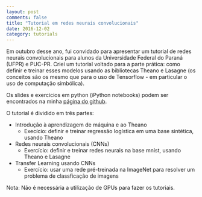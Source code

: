 ```yaml
---
layout: post
comments: false
title: "Tutorial em redes neurais convolucionais"
date: 2016-12-02
category: tutorials 
---
```


Em outubro desse ano, fui convidado para apresentar um tutorial de redes neurais convolucionais para alunos da Universidade Federal do Paraná (UFPR) e PUC-PR. Criei um tutorial voltado para a parte prática: como definir e treinar esses modelos usando as bibliotecas Theano e Lasagne (os conceitos são os mesmo que para o uso de Tensorflow - em particular o uso de computação simbólica).

Os slides e exercícios em python (iPython notebooks) podem ser encontrados na minha [página do github](https://github.com/luizgh/intro_to_cnns). 

O tutorial é dividido em três partes:

* Introdução à aprendizagem de máquina e ao Theano 
  * Execício: definir e treinar regressão logística em uma base sintética, usando Theano
* Redes neurais convolucionais (CNNs) 
  * Exercício: definir e treinar redes neurais na base mnist, usando Theano e Lasagne
* Transfer Learning usando CNNs 
  * Exercício: usar uma rede pré-treinada na ImageNet para resolver um problema de classficação de imagens

Nota: Não é necessária a utilização de GPUs para fazer os tutoriais.

